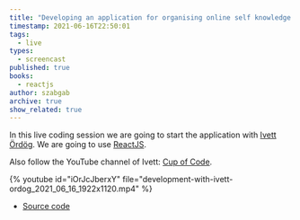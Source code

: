 ```yaml
---
title: "Developing an application for organising online self knowledge workshops - part 8"
timestamp: 2021-06-16T22:50:01
tags:
  - live
types:
  - screencast
published: true
books:
  - reactjs
author: szabgab
archive: true
show_related: true
---
```



In this live coding session we are going to start the application with [Ivett Ördög](https://www.linkedin.com/in/ivett-%C3%B6rd%C3%B6g-03aa9035/).
We are going to use [ReactJS](https://reactjs.org/).

Also follow the YouTube channel of Ivett: [Cup of Code](https://www.youtube.com/channel/UCm27Xuroww1AxPdR3Zz_5jA).


{% youtube id="iOrJcJberxY" file="development-with-ivett-ordog_2021_06_16_1922x1120.mp4" %}

* [Source code](https://github.com/devill/selfknowledge)
